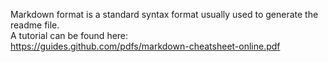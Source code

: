 Markdown format is a standard syntax format usually used to generate the readme file.   
A tutorial can be found here:   
https://guides.github.com/pdfs/markdown-cheatsheet-online.pdf  
